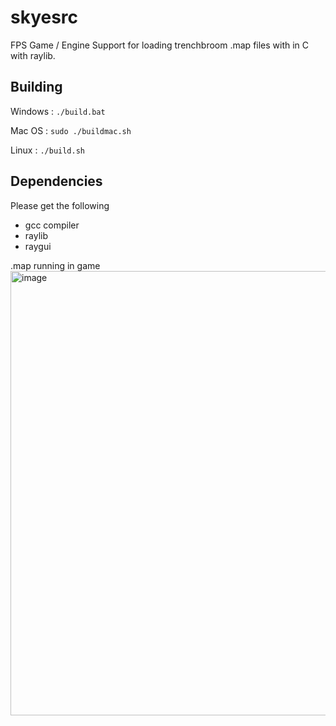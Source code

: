 # skyesrc
FPS Game / Engine
Support for loading trenchbroom .map files with in C with raylib.

## Building
Windows : `./build.bat`

Mac OS : `sudo ./buildmac.sh`

Linux : `./build.sh`

## Dependencies
Please get the following
- gcc compiler
- raylib
- raygui

.map running in game
<img width="1267" height="711" alt="image" src="https://github.com/user-attachments/assets/f1cd5706-a394-4211-8ab0-b39bb95d70ff" />

